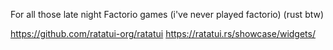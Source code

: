 For all those late night Factorio games (i've never played factorio) (rust btw)

https://github.com/ratatui-org/ratatui
https://ratatui.rs/showcase/widgets/
